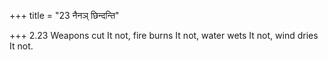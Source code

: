 +++
title = "23 नैनञ् छिन्दन्ति"

+++
2.23 Weapons cut It not, fire burns It not, water wets It not, wind
dries It not.
